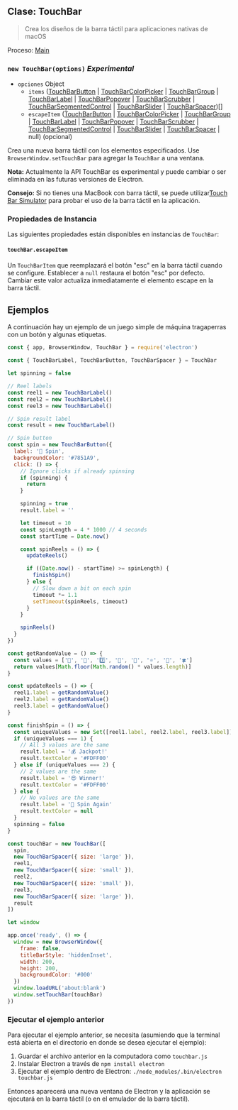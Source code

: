 ## Clase: TouchBar

> Crea los diseños de la barra táctil para aplicaciones nativas de macOS

Proceso: [Main](../tutorial/application-architecture.md#main-and-renderer-processes)

### `new TouchBar(options)` *Experimental*

* `opciones` Object 
  * `items` ([TouchBarButton](touch-bar-button.md) | [TouchBarColorPicker](touch-bar-color-picker.md) | [TouchBarGroup](touch-bar-group.md) | [TouchBarLabel](touch-bar-label.md) | [TouchBarPopover](touch-bar-popover.md) | [TouchBarScrubber](touch-bar-scrubber.md) | [TouchBarSegmentedControl](touch-bar-segmented-control.md) | [TouchBarSlider](touch-bar-slider.md) | [TouchBarSpacer](touch-bar-spacer.md))[]
  * `escapeItem` ([TouchBarButton](touch-bar-button.md) | [TouchBarColorPicker](touch-bar-color-picker.md) | [TouchBarGroup](touch-bar-group.md) | [TouchBarLabel](touch-bar-label.md) | [TouchBarPopover](touch-bar-popover.md) | [TouchBarScrubber](touch-bar-scrubber.md) | [TouchBarSegmentedControl](touch-bar-segmented-control.md) | [TouchBarSlider](touch-bar-slider.md) | [TouchBarSpacer](touch-bar-spacer.md) | null) (opcional)

Crea una nueva barra táctil con los elementos especificados. Use `BrowserWindow.setTouchBar` para agregar la `TouchBar` a una ventana.

**Nota:** Actualmente la API TouchBar es experimental y puede cambiar o ser eliminada en las futuras versiones de Electron.

**Consejo:** Si no tienes una MacBook con barra táctil, se puede utilizar[Touch Bar Simulator](https://github.com/sindresorhus/touch-bar-simulator) para probar el uso de la barra táctil en la aplicación.

### Propiedades de Instancia

Las siguientes propiedades están disponibles en instancias de `TouchBar`:

#### `touchBar.escapeItem`

Un `TouchBarItem` que reemplazará el botón "esc" en la barra táctil cuando se configure. Establecer a `null` restaura el botón "esc" por defecto. Cambiar este valor actualiza inmediatamente el elemento escape en la barra táctil.

## Ejemplos

A continuación hay un ejemplo de un juego simple de máquina tragaperras con un botón y algunas etiquetas.

```javascript
const { app, BrowserWindow, TouchBar } = require('electron')

const { TouchBarLabel, TouchBarButton, TouchBarSpacer } = TouchBar

let spinning = false

// Reel labels
const reel1 = new TouchBarLabel()
const reel2 = new TouchBarLabel()
const reel3 = new TouchBarLabel()

// Spin result label
const result = new TouchBarLabel()

// Spin button
const spin = new TouchBarButton({
  label: '🎰 Spin',
  backgroundColor: '#7851A9',
  click: () => {
    // Ignore clicks if already spinning
    if (spinning) {
      return
    }

    spinning = true
    result.label = ''

    let timeout = 10
    const spinLength = 4 * 1000 // 4 seconds
    const startTime = Date.now()

    const spinReels = () => {
      updateReels()

      if ((Date.now() - startTime) >= spinLength) {
        finishSpin()
      } else {
        // Slow down a bit on each spin
        timeout *= 1.1
        setTimeout(spinReels, timeout)
      }
    }

    spinReels()
  }
})

const getRandomValue = () => {
  const values = ['🍒', '💎', '7️⃣', '🍊', '🔔', '⭐', '🍇', '🍀']
  return values[Math.floor(Math.random() * values.length)]
}

const updateReels = () => {
  reel1.label = getRandomValue()
  reel2.label = getRandomValue()
  reel3.label = getRandomValue()
}

const finishSpin = () => {
  const uniqueValues = new Set([reel1.label, reel2.label, reel3.label]).size
  if (uniqueValues === 1) {
    // All 3 values are the same
    result.label = '💰 Jackpot!'
    result.textColor = '#FDFF00'
  } else if (uniqueValues === 2) {
    // 2 values are the same
    result.label = '😍 Winner!'
    result.textColor = '#FDFF00'
  } else {
    // No values are the same
    result.label = '🙁 Spin Again'
    result.textColor = null
  }
  spinning = false
}

const touchBar = new TouchBar([
  spin,
  new TouchBarSpacer({ size: 'large' }),
  reel1,
  new TouchBarSpacer({ size: 'small' }),
  reel2,
  new TouchBarSpacer({ size: 'small' }),
  reel3,
  new TouchBarSpacer({ size: 'large' }),
  result
])

let window

app.once('ready', () => {
  window = new BrowserWindow({
    frame: false,
    titleBarStyle: 'hiddenInset',
    width: 200,
    height: 200,
    backgroundColor: '#000'
  })
  window.loadURL('about:blank')
  window.setTouchBar(touchBar)
})
```

### Ejecutar el ejemplo anterior

Para ejecutar el ejemplo anterior, se necesita (asumiendo que la terminal está abierta en el directorio en donde se desea ejecutar el ejemplo):

1. Guardar el archivo anterior en la computadora como `touchbar.js`
2. Instalar Electron a través de `npm install electron`
3. Ejecutar el ejemplo dentro de Electron: `./node_modules/.bin/electron touchbar.js`

Entonces aparecerá una nueva ventana de Electron y la aplicación se ejecutará en la barra táctil (o en el emulador de la barra táctil).